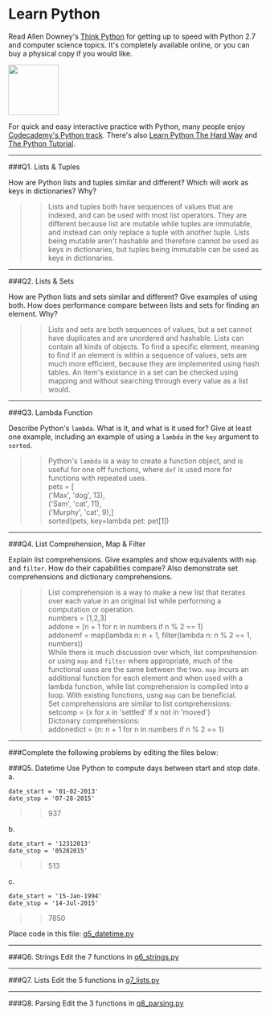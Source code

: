 # Learn Python

Read Allen Downey's [Think Python](http://www.greenteapress.com/thinkpython/) for getting up to speed with Python 2.7 and computer science topics. It's completely available online, or you can buy a physical copy if you would like.

<a href="http://www.greenteapress.com/thinkpython/"><img src="img/think_python.png" style="width: 100px;" target="_blank"></a>

For quick and easy interactive practice with Python, many people enjoy [Codecademy's Python track](http://www.codecademy.com/en/tracks/python). There's also [Learn Python The Hard Way](http://learnpythonthehardway.org/book/) and [The Python Tutorial](https://docs.python.org/2/tutorial/).

---

###Q1. Lists &amp; Tuples

How are Python lists and tuples similar and different? Which will work as keys in dictionaries? Why?

>> Lists and tuples both have sequences of values that are indexed, and can be used with most list operators. They are different because list are mutable while tuples are immutable, and instead can only replace a tuple with another tuple. Lists being mutable aren't hashable and therefore cannot be used as keys in dictionaries, but tuples being immutable can be used as keys in dictionaries. 

---

###Q2. Lists &amp; Sets

How are Python lists and sets similar and different? Give examples of using both. How does performance compare between lists and sets for finding an element. Why?

>> Lists and sets are both sequences of values, but a set cannot have duplicates and are unordered and hashable. Lists can contain all kinds of objects. To find a specific element, meaning to find if an element is within a sequence of values, sets are much more efficient, because they are implemented using hash tables. An item's existance in a set can be checked using mapping and without searching through every value as a list would. 

---

###Q3. Lambda Function

Describe Python's `lambda`. What is it, and what is it used for? Give at least one example, including an example of using a `lambda` in the `key` argument to `sorted`.

>> Python's `lambda` is a way to create a function object, and is useful for one off functions, where `def` is used more for functions with repeated uses.  
pets = [  
	('Max', 'dog', 13),  
	('Sam', 'cat', 11),  
	('Murphy', 'cat', 9),]  
sorted(pets, key=lambda pet: pet[1])

---

###Q4. List Comprehension, Map &amp; Filter

Explain list comprehensions. Give examples and show equivalents with `map` and `filter`. How do their capabilities compare? Also demonstrate set comprehensions and dictionary comprehensions.

>> List comprehension is a way to make a new list that iterates over each value in an original list while performing a computation or operation.  
numbers = [1,2,3]  
addone = [n + 1 for n in numbers if n % 2 == 1]  
addonemf = map(lambda n: n + 1, filter(lambda n: n % 2 == 1, numbers))  
While there is much discussion over which, list comprehension or using `map` and `filter` where appropriate, much of the functional uses are the same between the two. `map` incurs an additional function for each element and when used with a lambda function, while list comprehension is compiled into a loop. With existing functions, usng `map` can be beneficial.  
Set comprehensions are similar to list comprehensions:  
setcomp = {x for x in 'settled' if x not in 'moved'}  
Dictonary comprehensions:  
addonedict = {n: n + 1 for n in numbers if n % 2 == 1}

---

###Complete the following problems by editing the files below:

###Q5. Datetime
Use Python to compute days between start and stop date.   
a.  

```
date_start = '01-02-2013'    
date_stop = '07-28-2015'
```

>> 937

b.  
```
date_start = '12312013'  
date_stop = '05282015'  
```

>> 513

c.  
```
date_start = '15-Jan-1994'      
date_stop = '14-Jul-2015'  
```

>> 7850

Place code in this file: [q5_datetime.py](python/q5_datetime.py)

---

###Q6. Strings
Edit the 7 functions in [q6_strings.py](python/q6_strings.py)

---

###Q7. Lists
Edit the 5 functions in [q7_lists.py](python/q7_lists.py)

---

###Q8. Parsing
Edit the 3 functions in [q8_parsing.py](python/q8_parsing.py)





